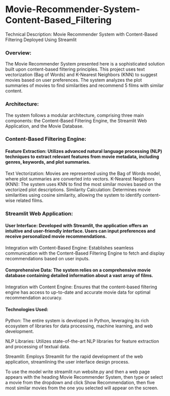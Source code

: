 # Movie-Recommender-System-Content-Based_Filtering
Technical Description: Movie Recommender System with Content-Based Filtering Deployed Using Streamlit

### **Overview**:

The Movie Recommender System presented here is a sophisticated solution built upon content-based filtering principles. This project uses text vectorization (Bag of Words) and K-Nearest Neighbors (KNN) to suggest movies based on user preferences. The system analyzes the plot summaries of movies to find similarities and recommend 5 films with similar content.

### **Architecture**:

The system follows a modular architecture, comprising three main components: the Content-Based Filtering Engine, the Streamlit Web Application, and the Movie Database.

### **Content-Based Filtering Engine:**

#### **Feature Extraction:** Utilizes advanced natural language processing (NLP) techniques to extract relevant features from movie metadata, including genres, keywords, and plot summaries.
Text Vectorization: Movies are represented using the Bag of Words model, where plot summaries are converted into vectors.
K-Nearest Neighbors (KNN): The system uses KNN to find the most similar movies based on the vectorized plot descriptions.
Similarity Calculation: Determines movie similarities using cosine similarity, allowing the system to identify content-wise related films.

### **Streamlit Web Application:**

#### **User Interface:** Developed with Streamlit, the application offers an intuitive and user-friendly interface. Users can input preferences and receive personalized movie recommendations.
Integration with Content-Based Engine: Establishes seamless communication with the Content-Based Filtering Engine to fetch and display recommendations based on user inputs.

#### **Comprehensive Data**: The system relies on a comprehensive movie database containing detailed information about a vast array of films.
Integration with Content Engine: Ensures that the content-based filtering engine has access to up-to-date and accurate movie data for optimal recommendation accuracy.

#### Technologies Used:
Python: The entire system is developed in Python, leveraging its rich ecosystem of libraries for data processing, machine learning, and web development.

NLP Libraries: Utilizes state-of-the-art NLP libraries for feature extraction and processing of textual data.

Streamlit: Employs Streamlit for the rapid development of the web application, streamlining the user interface design process.

To use the model write streamlit run website.py and then a web page appears with the heading Movie Recommender System, then type or select a movie from the dropdown and click Show Recommendation, then five most similar movies from the one you selected will appear on the screen.






